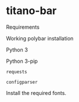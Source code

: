# titano-bar

Requirements

Working polybar installation

Python 3

Python 3-pip

    requests
  
    configparser
  
Install the required fonts.

